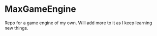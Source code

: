 # MaxGameEngine
Repo for a game engine of my own. Will add more to it as I keep learning new things. 
